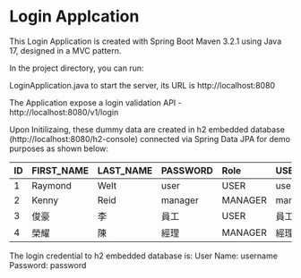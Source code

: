 # Login Applcation

This Login Application is created with Spring Boot Maven 3.2.1 using Java 17, designed in a MVC pattern.

In the project directory, you can run:

LoginApplication.java to start the server, its URL is http://localhost:8080

The Application expose a login validation API - http://localhost:8080/v1/login

Upon Initilizaing, these dummy data are created in h2 embedded database (http://localhost:8080/h2-console) connected via Spring Data JPA for demo purposes as shown below:

| ID      | FIRST_NAME    | LAST_NAME  | PASSWORD   | Role     | USER_NAME |
| ------- |:--------------| :----------|:-----------| :--------| :---------|
| 1       | Raymond       | Welt       | user       | USER     | user      |
| 2       | Kenny         | Reid       | manager    | MANAGER  | manager   |
| 3       | 俊豪          | 李         | 員工        | USER     | 員工      |
| 4       | 榮耀          | 陳         | 經理        | MANAGER  | 經理      |

The login credential to h2 embedded database is:
User Name: username
Password: password
